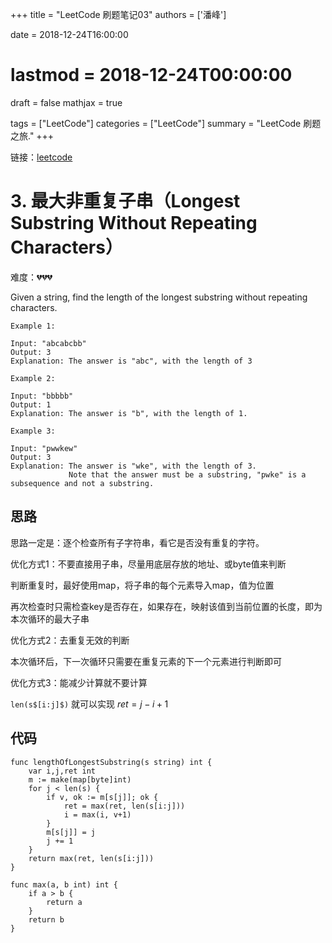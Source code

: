 +++
title = "LeetCode 刷题笔记03"
authors = ['潘峰']

date = 2018-12-24T16:00:00 
# lastmod = 2018-12-24T00:00:00 

draft = false
mathjax = true

tags = ["LeetCode"]
categories = ["LeetCode"]
summary = "LeetCode 刷题之旅."
+++

链接：[leetcode](https://leetcode.com/problemset/all/)

# 3. 最大非重复子串（Longest Substring Without Repeating Characters）

难度：:broken_heart::broken_heart::broken_heart:

Given a string, find the length of the longest substring without repeating characters.

```
Example 1:

Input: "abcabcbb"
Output: 3 
Explanation: The answer is "abc", with the length of 3
```

```
Example 2:

Input: "bbbbb"
Output: 1
Explanation: The answer is "b", with the length of 1.
```

```
Example 3:

Input: "pwwkew"
Output: 3
Explanation: The answer is "wke", with the length of 3. 
             Note that the answer must be a substring, "pwke" is a subsequence and not a substring.
```

## 思路

思路一定是：逐个检查所有子字符串，看它是否没有重复的字符。

优化方式1：不要直接用子串，尽量用底层存放的地址、或byte值来判断

判断重复时，最好使用map，将子串的每个元素导入map，值为位置

再次检查时只需检查key是否存在，如果存在，映射该值到当前位置的长度，即为本次循环的最大子串

优化方式2：去重复无效的判断

本次循环后，下一次循环只需要在重复元素的下一个元素进行判断即可

优化方式3：能减少计算就不要计算

`len(s$[i:j]$)` 就可以实现  $ret = j - i + 1$




## 代码
```
func lengthOfLongestSubstring(s string) int {
    var i,j,ret int
    m := make(map[byte]int)
    for j < len(s) {
        if v, ok := m[s[j]]; ok {
            ret = max(ret, len(s[i:j]))
            i = max(i, v+1)
        }
        m[s[j]] = j
        j += 1
    }
    return max(ret, len(s[i:j]))
} 

func max(a, b int) int {
    if a > b {
        return a
    }
    return b
}
```

